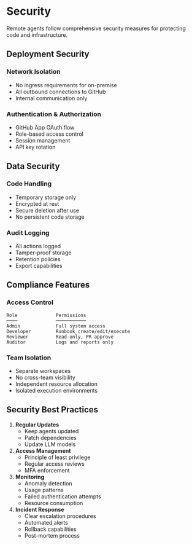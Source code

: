 # Security

Remote agents follow comprehensive security measures for protecting code and infrastructure.

## Deployment Security

### **Network Isolation**

* No ingress requirements for on-premise
* All outbound connections to GitHub
* Internal communication only

### **Authentication & Authorization**

* GitHub App OAuth flow
* Role-based access control
* Session management
* API key rotation

## Data Security

### **Code Handling**

* Temporary storage only
* Encrypted at rest
* Secure deletion after use
* No persistent code storage

### **Audit Logging**

* All actions logged
* Tamper-proof storage
* Retention policies
* Export capabilities

## Compliance Features

### **Access Control**

```
Role              Permissions
────              ───────────
Admin             Full system access
Developer         Runbook create/edit/execute
Reviewer          Read-only, PR approve
Auditor           Logs and reports only
```

### **Team Isolation**

* Separate workspaces
* No cross-team visibility
* Independent resource allocation
* Isolated execution environments

## Security Best Practices

1. **Regular Updates**
   * Keep agents updated
   * Patch dependencies
   * Update LLM models
2. **Access Management**
   * Principle of least privilege
   * Regular access reviews
   * MFA enforcement
3. **Monitoring**
   * Anomaly detection
   * Usage patterns
   * Failed authentication attempts
   * Resource consumption
4. **Incident Response**
   * Clear escalation procedures
   * Automated alerts
   * Rollback capabilities
   * Post-mortem process
